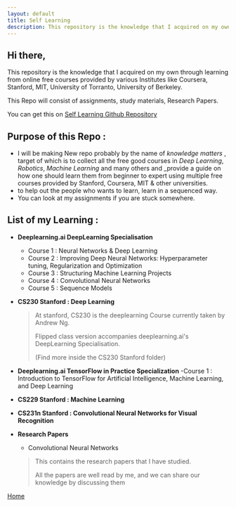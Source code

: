 ```yaml
---
layout: default
title: Self Learning
description: This repository is the knowledge that I acquired on my own through learning from online free courses provided by various Institutes like Coursera, Stanford, MIT, University of Torranto, University of Berkeley. This Repo will consist of assignments, study materials, Research Papers.
---
```

## Hi there, 
This repository is the knowledge that I acquired on my own through learning from online free courses provided by various Institutes like Coursera, Stanford, MIT, University of Torranto, University of Berkeley. 

This Repo will consist of assignments, study materials, Research Papers.

You can get this on <a href = "https://github.com/rohitdavas/Self_Learning" target="_blank"> Self Learning Github Repository</a>

## Purpose of this Repo :
 - I will be making New repo probably by the name of _knowledge matters_ , target of which is to collect all the free good courses in _Deep Learning_, _Robotics_, _Machine Learning_ and many others and _provide a guide on how one should learn them from beginner to expert using multiple free courses provided by Stanford, Coursera, MIT & other universities. 
 - to help out the people who wants to learn, learn in a sequenced way.
 - You can look at my assignments if you are stuck somewhere.


## List of my Learning :
-  **Deeplearning.ai DeepLearning Specialisation**
   - Course 1 : Neural Networks & Deep Learning
   - Course 2 : Improving Deep Neural Networks: Hyperparameter tuning, Regularization and Optimization
   - Course 3 : Structuring Machine Learning Projects
   - Course 4 : Convolutional Neural Networks
   - Course 5 : Sequence Models

-  **CS230 Stanford : Deep Learning**
    > At stanford, CS230 is the deeplearning Course currently taken by Andrew Ng. 
    >
    > Flipped class version accompanies deeplearning.ai's DeepLearning Specialisation.
    >
    > (Find more inside the CS230 Stanford folder)

-  **Deeplearning.ai TensorFlow in Practice Specialization**
    -Course 1 : Introduction to TensorFlow for Artificial Intelligence, Machine Learning, and Deep Learning 

-  **CS229 Stanford : Machine Learning**
-  **CS231n Stanford : Convolutional Neural Networks for Visual Recognition**
-  **Research Papers**
    - Convolutional Neural Networks 
    > This contains the research papers that I have studied.
    >
    > All the papers are well read by me, and we can share our knowledge by discussing them 


[Home](./)

